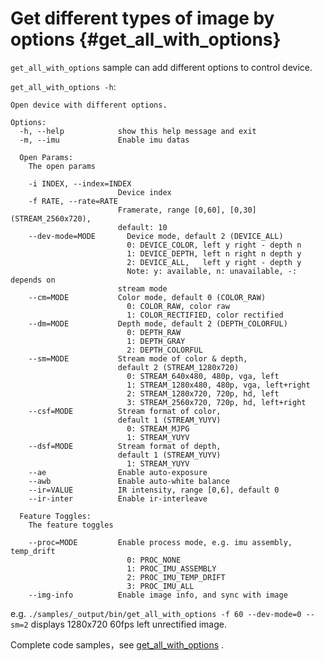 # Get different types of image by options {#get_all_with_options}

`get_all_with_options` sample can add different options to control device.

`get_all_with_options -h`:

```
Open device with different options.

Options:
  -h, --help            show this help message and exit
  -m, --imu             Enable imu datas

  Open Params:
    The open params

    -i INDEX, --index=INDEX
                        Device index
    -f RATE, --rate=RATE
                        Framerate, range [0,60], [0,30](STREAM_2560x720),
                        default: 10
    --dev-mode=MODE       Device mode, default 2 (DEVICE_ALL)
                          0: DEVICE_COLOR, left y right - depth n
                          1: DEVICE_DEPTH, left n right n depth y
                          2: DEVICE_ALL,   left y right - depth y
                          Note: y: available, n: unavailable, -: depends on
                        stream mode
    --cm=MODE           Color mode, default 0 (COLOR_RAW)
                          0: COLOR_RAW, color raw
                          1: COLOR_RECTIFIED, color rectified
    --dm=MODE           Depth mode, default 2 (DEPTH_COLORFUL)
                          0: DEPTH_RAW
                          1: DEPTH_GRAY
                          2: DEPTH_COLORFUL
    --sm=MODE           Stream mode of color & depth,
                        default 2 (STREAM_1280x720)
                          0: STREAM_640x480, 480p, vga, left
                          1: STREAM_1280x480, 480p, vga, left+right
                          2: STREAM_1280x720, 720p, hd, left
                          3: STREAM_2560x720, 720p, hd, left+right
    --csf=MODE          Stream format of color,
                        default 1 (STREAM_YUYV)
                          0: STREAM_MJPG
                          1: STREAM_YUYV
    --dsf=MODE          Stream format of depth,
                        default 1 (STREAM_YUYV)
                          1: STREAM_YUYV
    --ae                Enable auto-exposure
    --awb               Enable auto-white balance
    --ir=VALUE          IR intensity, range [0,6], default 0
    --ir-inter          Enable ir-interleave

  Feature Toggles:
    The feature toggles

    --proc=MODE         Enable process mode, e.g. imu assembly, temp_drift
                          0: PROC_NONE
                          1: PROC_IMU_ASSEMBLY
                          2: PROC_IMU_TEMP_DRIFT
                          3: PROC_IMU_ALL
    --img-info          Enable image info, and sync with image
```

e.g. `./samples/_output/bin/get_all_with_options -f 60 --dev-mode=0 --sm=2` displays 1280x720 60fps left unrectified image.

Complete code samples，see [get_all_with_options](https://github.com/slightech/MYNT-EYE-D-SDK/blob/master/samples/src/get_all_with_options.cc) .
